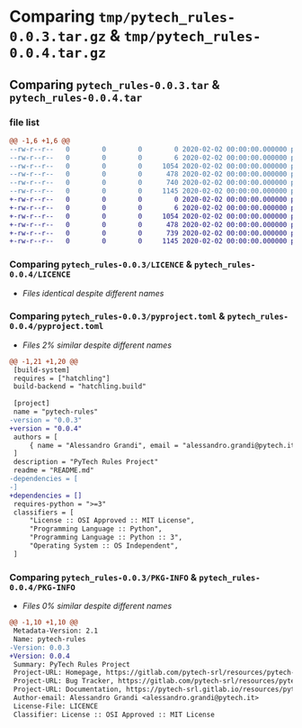 # Comparing `tmp/pytech_rules-0.0.3.tar.gz` & `tmp/pytech_rules-0.0.4.tar.gz`

## Comparing `pytech_rules-0.0.3.tar` & `pytech_rules-0.0.4.tar`

### file list

```diff
@@ -1,6 +1,6 @@
--rw-r--r--   0        0        0        0 2020-02-02 00:00:00.000000 pytech_rules-0.0.3/pytech/rules/__init__.py
--rw-r--r--   0        0        0        6 2020-02-02 00:00:00.000000 pytech_rules-0.0.3/.gitignore
--rw-r--r--   0        0        0     1054 2020-02-02 00:00:00.000000 pytech_rules-0.0.3/LICENCE
--rw-r--r--   0        0        0      478 2020-02-02 00:00:00.000000 pytech_rules-0.0.3/README.md
--rw-r--r--   0        0        0      740 2020-02-02 00:00:00.000000 pytech_rules-0.0.3/pyproject.toml
--rw-r--r--   0        0        0     1145 2020-02-02 00:00:00.000000 pytech_rules-0.0.3/PKG-INFO
+-rw-r--r--   0        0        0        0 2020-02-02 00:00:00.000000 pytech_rules-0.0.4/pytech/rules/__init__.py
+-rw-r--r--   0        0        0        6 2020-02-02 00:00:00.000000 pytech_rules-0.0.4/.gitignore
+-rw-r--r--   0        0        0     1054 2020-02-02 00:00:00.000000 pytech_rules-0.0.4/LICENCE
+-rw-r--r--   0        0        0      478 2020-02-02 00:00:00.000000 pytech_rules-0.0.4/README.md
+-rw-r--r--   0        0        0      739 2020-02-02 00:00:00.000000 pytech_rules-0.0.4/pyproject.toml
+-rw-r--r--   0        0        0     1145 2020-02-02 00:00:00.000000 pytech_rules-0.0.4/PKG-INFO
```

### Comparing `pytech_rules-0.0.3/LICENCE` & `pytech_rules-0.0.4/LICENCE`

 * *Files identical despite different names*

### Comparing `pytech_rules-0.0.3/pyproject.toml` & `pytech_rules-0.0.4/pyproject.toml`

 * *Files 2% similar despite different names*

```diff
@@ -1,21 +1,20 @@
 [build-system]
 requires = ["hatchling"]
 build-backend = "hatchling.build"
 
 [project]
 name = "pytech-rules"
-version = "0.0.3"
+version = "0.0.4"
 authors = [
     { name = "Alessandro Grandi", email = "alessandro.grandi@pytech.it" },
 ]
 description = "PyTech Rules Project"
 readme = "README.md"
-dependencies = [
-]
+dependencies = []
 requires-python = ">=3"
 classifiers = [
     "License :: OSI Approved :: MIT License",
     "Programming Language :: Python",
     "Programming Language :: Python :: 3",
     "Operating System :: OS Independent",
 ]
```

### Comparing `pytech_rules-0.0.3/PKG-INFO` & `pytech_rules-0.0.4/PKG-INFO`

 * *Files 0% similar despite different names*

```diff
@@ -1,10 +1,10 @@
 Metadata-Version: 2.1
 Name: pytech-rules
-Version: 0.0.3
+Version: 0.0.4
 Summary: PyTech Rules Project
 Project-URL: Homepage, https://gitlab.com/pytech-srl/resources/pytech-rules/
 Project-URL: Bug Tracker, https://gitlab.com/pytech-srl/resources/pytech-rules/-/issues
 Project-URL: Documentation, https://pytech-srl.gitlab.io/resources/pytech-rules/
 Author-email: Alessandro Grandi <alessandro.grandi@pytech.it>
 License-File: LICENCE
 Classifier: License :: OSI Approved :: MIT License
```

